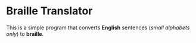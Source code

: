 # Braille Translator
This is a simple program that converts **English** sentences (*small alphabets only*) to **braille**.